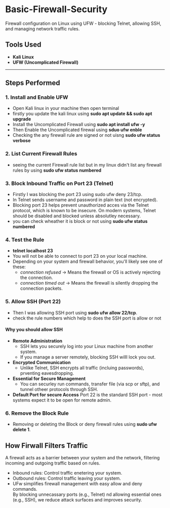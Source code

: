 # Basic-Firewall-Security
Firewall configuration on Linux using UFW - blocking Telnet, allowing SSH, and managing network traffic rules.

## Tools Used
- **Kali Linux**
- **UFW (Uncomplicated Firewall)**

---

## Steps Performed

### 1. Install and Enable UFW 
- Open Kali linux in your machine then open terminal
- firstly you update the kali linux using **sudo apt update && sudo apt upgrade**
- Install the Uncomplicated Firewall using **sudo apt install ufw -y**
- Then Enable the Uncomplicated firewal using **sduo ufw enble**
- Checking the any firewall rule are signed or not uisng **sudo ufw status verbose**

### 2. List Current Firewall Rules
 - seeing the current Firewall rule list but in my linux didn't list any firewall rules by using **sudo ufw status numbered**

### 3. Block Inbound Traffic on Port 23 (Telnet)
- Firstly I was blocking the port 23 using sudo ufw deny 23/tcp.
- In Telnet sends username and password in plain text (not encrypted).
- Blocking port 23 helps prevent unauthorized acces via the Telnet protocol, which is known to be insecure. On modern systems, Telnet should be disabled and blocked unless absolutley necessary.
- you can check wheather it is block or not using **sudo ufw status numbered**

### 4. Test the Rule
- **telnet localhost 23**
- You will not be able to connect to port 23 on your local machine.
- Depending on your system and firewall behavior, you'll likely see one of these:
   - *connection refused* -> Means the firewall or OS is actively rejecting the connection.
   - *connection timed out* -> Means the firewall is silently dropping the connection packets.

### 5. Allow SSH (Port 22)
- Then I was allowing SSH port using **sudo ufw allow 22/tcp**.
- check the rule numbers which help to does the SSH port is allow or not
#### Why you should allow SSH
- **Remote Administration**
  - SSH lets you securely log into your Linux machine from another system.
  - If you manage a server remotely, blocking SSH willl lock you out.
- **Encrypted Communication**
    - Unlike Telnet, SSH encrypts all traffic (incluing passwords), prventing eavesdropping.
- **Essential for Secure Management**
    - You can securley run commands, transfer file (via scp or sftp), and tunnel otheer protocols through SSH.
- **Default Port for secure Access**
  Port 22 is the standard SSH port - most systems expect it to be open for remote admin.

### 6. Remove the Block Rule
- Removing or deleting the Block or deny firewall rules using **sudo ufw delete 1**.

## How Firwall Filters Traffic
A firewall acts as a barrier between your system and the network, filtering incoming and outgoing traffic based on rules.
- Inbound rules: Control traffic enetering your system.
- Outbound rules: Control traffic leaving your system.
- UFw simplifies firewall management with easy allow and deny commands.  
By blocking unnecassary ports (e.g., Telnet) nd allowing essential ones (e.g., SSH), we reduce attack surfaces and improves security.
